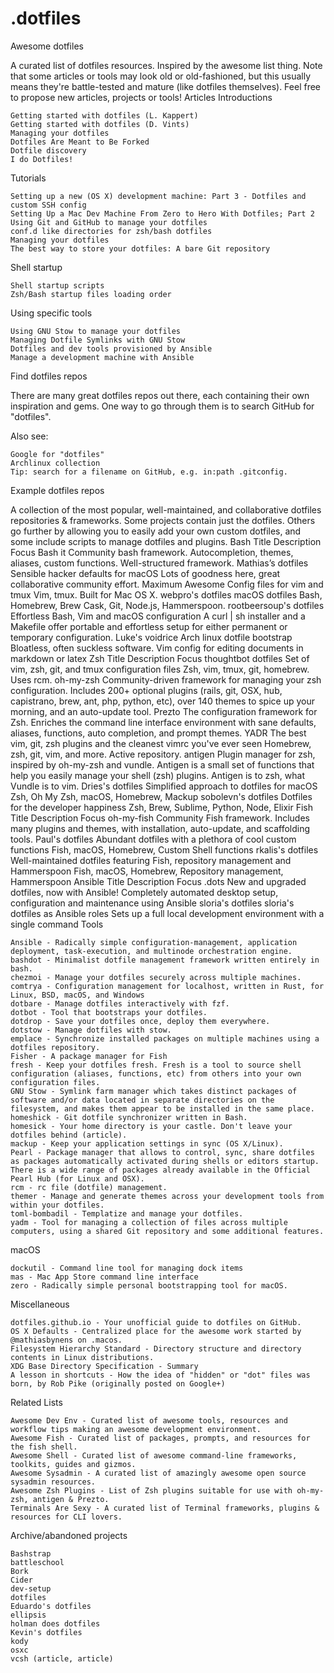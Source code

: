 # .dotfiles
Awesome dotfiles

A curated list of dotfiles resources. Inspired by the awesome list thing. Note that some articles or tools may look old or old-fashioned, but this usually means they're battle-tested and mature (like dotfiles themselves). Feel free to propose new articles, projects or tools!
Articles
Introductions

    Getting started with dotfiles (L. Kappert)
    Getting started with dotfiles (D. Vints)
    Managing your dotfiles
    Dotfiles Are Meant to Be Forked
    Dotfile discovery
    I do Dotfiles!

Tutorials

    Setting up a new (OS X) development machine: Part 3 - Dotfiles and custom SSH config
    Setting Up a Mac Dev Machine From Zero to Hero With Dotfiles; Part 2
    Using Git and GitHub to manage your dotfiles
    conf.d like directories for zsh/bash dotfiles
    Managing your dotfiles
    The best way to store your dotfiles: A bare Git repository

Shell startup

    Shell startup scripts
    Zsh/Bash startup files loading order

Using specific tools

    Using GNU Stow to manage your dotfiles
    Managing Dotfile Symlinks with GNU Stow
    Dotfiles and dev tools provisioned by Ansible
    Manage a development machine with Ansible

Find dotfiles repos

There are many great dotfiles repos out there, each containing their own inspiration and gems. One way to go through them is to search GitHub for "dotfiles".

Also see:

    Google for "dotfiles"
    Archlinux collection
    Tip: search for a filename on GitHub, e.g. in:path .gitconfig.

Example dotfiles repos

A collection of the most popular, well-maintained, and collaborative dotfiles repositories & frameworks. Some projects contain just the dotfiles. Others go further by allowing you to easily add your own custom dotfiles, and some include scripts to manage dotfiles and plugins.
Bash
Title 	Description 	Focus
Bash it 	Community bash framework. 	Autocompletion, themes, aliases, custom functions. Well-structured framework.
Mathias’s dotfiles 	Sensible hacker defaults for macOS 	Lots of goodness here, great collaborative community effort.
Maximum Awesome 	Config files for vim and tmux 	Vim, tmux. Built for Mac OS X.
webpro's dotfiles 	macOS dotfiles 	Bash, Homebrew, Brew Cask, Git, Node.js, Hammerspoon.
rootbeersoup's dotfiles 	Effortless Bash, Vim and macOS configuration 	A curl | sh installer and a Makefile offer portable and effortless setup for either permanent or temporary configuration.
Luke's voidrice 	Arch linux dotfile bootstrap 	Bloatless, often suckless software. Vim config for editing documents in markdown or latex
Zsh
Title 	Description 	Focus
thoughtbot dotfiles 	Set of vim, zsh, git, and tmux configuration files 	Zsh, vim, tmux, git, homebrew. Uses rcm.
oh-my-zsh 	Community-driven framework for managing your zsh configuration. 	Includes 200+ optional plugins (rails, git, OSX, hub, capistrano, brew, ant, php, python, etc), over 140 themes to spice up your morning, and an auto-update tool.
Prezto 	The configuration framework for Zsh. 	Enriches the command line interface environment with sane defaults, aliases, functions, auto completion, and prompt themes.
YADR 	The best vim, git, zsh plugins and the cleanest vimrc you've ever seen 	Homebrew, zsh, git, vim, and more. Active repository.
antigen 	Plugin manager for zsh, inspired by oh-my-zsh and vundle. 	Antigen is a small set of functions that help you easily manage your shell (zsh) plugins. Antigen is to zsh, what Vundle is to vim.
Dries's dotfiles 	Simplified approach to dotfiles for macOS 	Zsh, Oh My Zsh, macOS, Homebrew, Mackup
sobolevn's dotfiles 	Dotfiles for the developer happiness 	Zsh, Brew, Sublime, Python, Node, Elixir
Fish
Title 	Description 	Focus
oh-my-fish 	Community Fish framework. 	Includes many plugins and themes, with installation, auto-update, and scaffolding tools.
Paul's dotfiles 	Abundant dotfiles with a plethora of cool custom functions 	Fish, macOS, Homebrew, Custom Shell functions
rkalis's dotfiles 	Well-maintained dotfiles featuring Fish, repository management and Hammerspoon 	Fish, macOS, Homebrew, Repository management, Hammerspoon
Ansible
Title 	Description 	Focus
.dots 	New and upgraded dotfiles, now with Ansible! 	Completely automated desktop setup, configuration and maintenance using Ansible
sloria's dotfiles 	sloria's dotfiles as Ansible roles 	Sets up a full local development environment with a single command
Tools

    Ansible - Radically simple configuration-management, application deployment, task-execution, and multinode orchestration engine.
    bashdot - Minimalist dotfile management framework written entirely in bash.
    chezmoi - Manage your dotfiles securely across multiple machines.
    comtrya - Configuration management for localhost, written in Rust, for Linux, BSD, macOS, and Windows
    dotbare - Manage dotfiles interactively with fzf.
    dotbot - Tool that bootstraps your dotfiles.
    dotdrop - Save your dotfiles once, deploy them everywhere.
    dotstow - Manage dotfiles with stow.
    emplace - Synchronize installed packages on multiple machines using a dotfiles repository.
    Fisher - A package manager for Fish
    fresh - Keep your dotfiles fresh. Fresh is a tool to source shell configuration (aliases, functions, etc) from others into your own configuration files.
    GNU Stow - Symlink farm manager which takes distinct packages of software and/or data located in separate directories on the filesystem, and makes them appear to be installed in the same place.
    homeshick - Git dotfile synchronizer written in Bash.
    homesick - Your home directory is your castle. Don't leave your dotfiles behind (article).
    mackup - Keep your application settings in sync (OS X/Linux).
    Pearl - Package manager that allows to control, sync, share dotfiles as packages automatically activated during shells or editors startup. There is a wide range of packages already available in the Official Pearl Hub (for Linux and OSX).
    rcm - rc file (dotfile) management.
    themer - Manage and generate themes across your development tools from within your dotfiles.
    toml-bombadil - Templatize and manage your dotfiles.
    yadm - Tool for managing a collection of files across multiple computers, using a shared Git repository and some additional features.

macOS

    dockutil - Command line tool for managing dock items
    mas - Mac App Store command line interface
    zero - Radically simple personal bootstrapping tool for macOS.

Miscellaneous

    dotfiles.github.io - Your unofficial guide to dotfiles on GitHub.
    OS X Defaults - Centralized place for the awesome work started by @mathiasbynens on .macos.
    Filesystem Hierarchy Standard - Directory structure and directory contents in Linux distributions.
    XDG Base Directory Specification - Summary
    A lesson in shortcuts - How the idea of "hidden" or "dot" files was born, by Rob Pike (originally posted on Google+)

Related Lists

    Awesome Dev Env - Curated list of awesome tools, resources and workflow tips making an awesome development environment.
    Awesome Fish - Curated list of packages, prompts, and resources for the fish shell.
    Awesome Shell - Curated list of awesome command-line frameworks, toolkits, guides and gizmos.
    Awesome Sysadmin - A curated list of amazingly awesome open source sysadmin resources.
    Awesome Zsh Plugins - List of Zsh plugins suitable for use with oh-my-zsh, antigen & Prezto.
    Terminals Are Sexy - A curated list of Terminal frameworks, plugins & resources for CLI lovers.

Archive/abandoned projects

    Bashstrap
    battleschool
    Bork
    Cider
    dev-setup
    dotfiles
    Eduardo's dotfiles
    ellipsis
    holman does dotfiles
    Kevin's dotfiles
    kody
    osxc
    vcsh (article, article)
